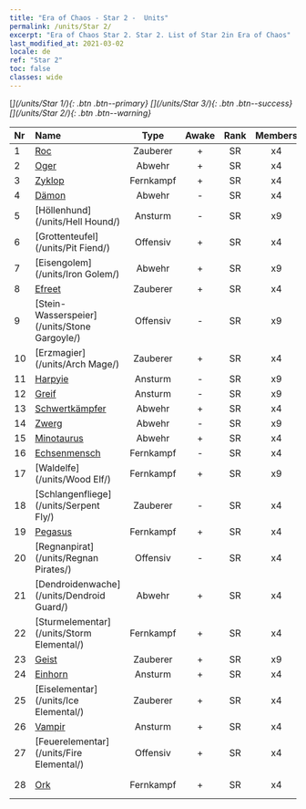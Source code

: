 ```yaml
---
title: "Era of Chaos - Star 2 -  Units"
permalink: /units/Star 2/
excerpt: "Era of Chaos Star 2. Star 2. List of Star 2in Era of Chaos"
last_modified_at: 2021-03-02
locale: de
ref: "Star 2"
toc: false
classes: wide
---
```

 [<i class="fas fa-star"/>](/units/Star 1/){: .btn .btn--primary} [<i class="fas fa-star"/><i class="fas fa-star"/><i class="fas fa-star"/>](/units/Star 3/){: .btn .btn--success} [<i class="fas fa-star"/><i class="fas fa-star"/>](/units/Star 2/){: .btn .btn--warning} 

  | Nr |         Name        |   Type   | Awake |    Rank   |   Members     |  Stars  |  Attack  |     HP    | Awaken Name  |
  |:---|:--------------------|:--------:|:-----:|:---------:|:-------------:|:-------:|:--------:|:---------:|:-------------|
  | 1 | [Roc](/units/Roc/) | Zauberer | + | SR | x4 | <i class="fas fa-star"/><i class="fas fa-star"/> | 792.0 | 4978 |  Donnervogel  |
  | 2 | [Oger](/units/Ogre/) | Abwehr | + | SR | x4 | <i class="fas fa-star"/><i class="fas fa-star"/> | 107.6 | 2523 |  Ogermagier  |
  | 3 | [Zyklop](/units/Cyclops/) | Fernkampf | + | SR | x4 | <i class="fas fa-star"/><i class="fas fa-star"/> | 678.8 | 5091 |  Zyklopenkönig  |
  | 4 | [Dämon](/units/Demon/) | Abwehr | - | SR | x4 | <i class="fas fa-star"/><i class="fas fa-star"/> | 114.4 | 2489 |    |
  | 5 | [Höllenhund](/units/Hell Hound/) | Ansturm | - | SR | x9 | <i class="fas fa-star"/><i class="fas fa-star"/> | 77.8 | 827 |   -   |
  | 6 | [Grottenteufel](/units/Pit Fiend/) | Offensiv | + | SR | x4 | <i class="fas fa-star"/><i class="fas fa-star"/> | 174.9 | 1850 |  Foltermeister  |
  | 7 | [Eisengolem](/units/Iron Golem/) | Abwehr | + | SR | x9 | <i class="fas fa-star"/><i class="fas fa-star"/> | 151.4 | 1850 |  Goldgolem  |
  | 8 | [Efreet](/units/Efreeti/) | Zauberer | + | SR | x4 | <i class="fas fa-star"/><i class="fas fa-star"/> | 225.4 | 1446 |  Efreetsultan  |
  | 9 | [Stein-Wasserspeier](/units/Stone Gargoyle/) | Offensiv | - | SR | x9 | <i class="fas fa-star"/><i class="fas fa-star"/> | 48.0 | 300 |    |
  | 10 | [Erzmagier](/units/Arch Mage/) | Zauberer | + | SR | x4 | <i class="fas fa-star"/><i class="fas fa-star"/> | 54.6 | 1324 |  Erzmagier  |
  | 11 | [Harpyie](/units/Harpy/) | Ansturm | - | SR | x9 | <i class="fas fa-star"/><i class="fas fa-star"/> | 74.0 | 860 |    |
  | 12 | [Greif](/units/Griffin/) | Ansturm | - | SR | x9 | <i class="fas fa-star"/><i class="fas fa-star"/> | 151.4 | 1850 |   -   |
  | 13 | [Schwertkämpfer](/units/Swordsman/) | Abwehr | + | SR | x4 | <i class="fas fa-star"/><i class="fas fa-star"/> | 54.6 | 1324 |  Kreuzritter  |
  | 14 | [Zwerg](/units/Dwarf/) | Abwehr | - | SR | x9 | <i class="fas fa-star"/><i class="fas fa-star"/> | 54.6 | 1324 |   -   |
  | 15 | [Minotaurus](/units/Minotaur/) | Abwehr | + | SR | x4 | <i class="fas fa-star"/><i class="fas fa-star"/> | 108.0 | 2725 |  Minotaurenkönig  |
  | 16 | [Echsenmensch](/units/Lizardman/) | Fernkampf | - | SR | x4 | <i class="fas fa-star"/><i class="fas fa-star"/> | 174.9 | 1144 |   -   |
  | 17 | [Waldelfe](/units/Wood Elf/) | Fernkampf | + | SR | x9 | <i class="fas fa-star"/><i class="fas fa-star"/> | 92.4 | 438 |  Großelf  |
  | 18 | [Schlangenfliege](/units/Serpent Fly/) | Zauberer | - | SR | x4 | <i class="fas fa-star"/><i class="fas fa-star"/> | 178.3 | 1615 |    |
  | 19 | [Pegasus](/units/Pegasus/) | Fernkampf | + | SR | x4 | <i class="fas fa-star"/><i class="fas fa-star"/> | 195.1 | 1144 |  Silberpegasus  |
  | 20 | [Regnanpirat](/units/Regnan Pirates/) | Offensiv | - | SR | x4 | <i class="fas fa-star"/><i class="fas fa-star"/> | 99.3 | 695 |  König der Piraten  |
  | 21 | [Dendroidenwache](/units/Dendroid Guard/) | Abwehr | + | SR | x4 | <i class="fas fa-star"/><i class="fas fa-star"/> | 396.0 | 10182 |  Dendroidensoldat  |
  | 22 | [Sturmelementar](/units/Storm Elemental/) | Fernkampf | + | SR | x4 | <i class="fas fa-star"/><i class="fas fa-star"/> | 99.2 | 662 |  Blitzgewitter  |
  | 23 | [Geist](/units/Wight/) | Zauberer | + | SR | x9 | <i class="fas fa-star"/><i class="fas fa-star"/> | 107.5 | 662 |  Gespenst  |
  | 24 | [Einhorn](/units/Unicorn/) | Ansturm | + | SR | x4 | <i class="fas fa-star"/><i class="fas fa-star"/> | 151.4 | 1850 |  Kriegseinhorn  |
  | 25 | [Eiselementar](/units/Ice Elemental/) | Zauberer | + | SR | x4 | <i class="fas fa-star"/><i class="fas fa-star"/> | 111.0 | 744 |  Stiller Schneegeist  |
  | 26 | [Vampir](/units/Vampire/) | Ansturm | + | SR | x4 | <i class="fas fa-star"/><i class="fas fa-star"/> | 74.4 | 910 |  Vampirlord  |
  | 27 | [Feuerelementar](/units/Fire Elemental/) | Offensiv | + | SR | x4 | <i class="fas fa-star"/><i class="fas fa-star"/> | 195.0 | 1682 |  Energieelementar  |
  | 28 | [Ork](/units/Orc/) | Fernkampf | + | SR | x4 | <i class="fas fa-star"/><i class="fas fa-star"/> | 82.7 | 662 |  Ork-Kommandant  |
